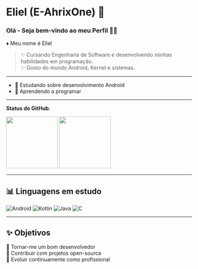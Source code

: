 # Eliel (E-AhrixOne) 🔭

### Olá - Seja bem-vindo ao meu Perfil 👋😸

♦️ Meu nome é Eliel  
> ✨ Cursando Engenharia de Software e desenvolvendo minhas habilidades em programação.  
> ✨ Gosto do mundo Android, Kernel e sistemas.

---

- 📱 Estudando sobre desenvolvimento Android  
- 🧠 Aprendendo a programar

---

**Status do GitHub**:

<div>
  <img height="140em" src="https://github-readme-stats.vercel.app/api?username=E-AhrixOne&show_icons=true&hide_border=true&icon_color=ffffff&title_color=8B0000&text_color=ffffff&bg_color=000000&include_all_commits=true&count_private=true&custom_title=Eliel~" />
  <img height="140em" src="https://github-readme-stats.vercel.app/api/top-langs/?username=E-AhrixOne&hide_border=true&title_color=8B0000&text_color=ffffff&bg_color=000000&layout=compact" />
</div>

---

## 📊 Linguagens em estudo

![Android](https://img.shields.io/badge/-Android-3ddc84?style=flat-square&logo=android&logoColor=fff)
![Kotlin](https://img.shields.io/badge/-Kotlin-7f52ff?style=flat-square&logo=kotlin&logoColor=fff)
![Java](https://img.shields.io/badge/-Java-f80000?style=flat-square&logo=oracle&logoColor=fff)
![C](https://img.shields.io/badge/C-00599C?style=flat-square&logo=oracle&logoColor=fff)

---

## ✨ Objetivos

🎯 Tornar-me um bom desenvolvedor  
🚀 Contribuir com projetos open-source  
🌱 Evoluir continuamente como profissional

